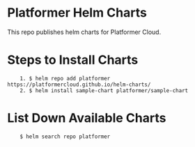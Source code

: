 # Platformer Helm Charts

This repo publishes helm charts for Platformer Cloud.

# Steps to Install Charts

```
    1. $ helm repo add platformer https://platformercloud.github.io/helm-charts/
    2. $ helm install sample-chart platformer/sample-chart
```

# List Down Available Charts

```
    $ helm search repo platformer
```
